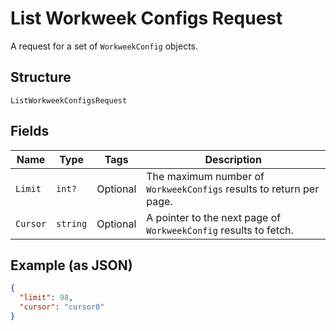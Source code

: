 
# List Workweek Configs Request

A request for a set of `WorkweekConfig` objects.

## Structure

`ListWorkweekConfigsRequest`

## Fields

| Name | Type | Tags | Description |
|  --- | --- | --- | --- |
| `Limit` | `int?` | Optional | The maximum number of `WorkweekConfigs` results to return per page. |
| `Cursor` | `string` | Optional | A pointer to the next page of `WorkweekConfig` results to fetch. |

## Example (as JSON)

```json
{
  "limit": 98,
  "cursor": "cursor0"
}
```


